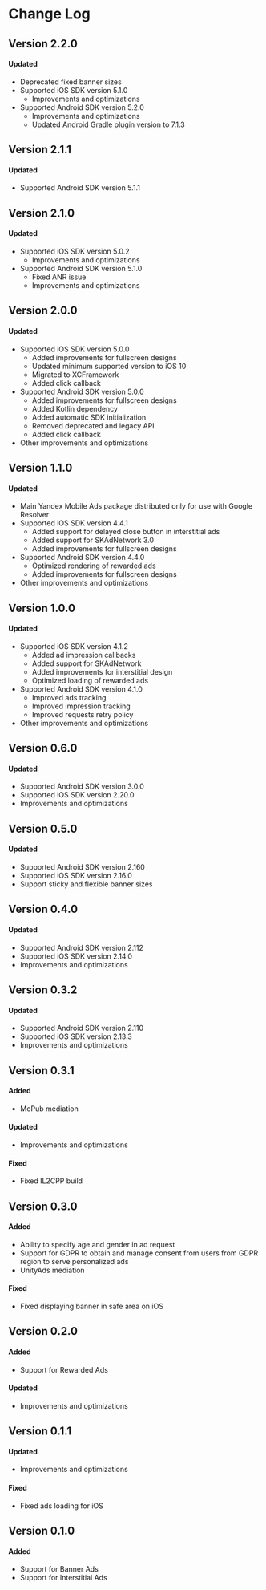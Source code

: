 # Change Log

## Version 2.2.0

#### Updated
* Deprecated fixed banner sizes
* Supported iOS SDK version 5.1.0
    * Improvements and optimizations
* Supported Android SDK version 5.2.0
    * Improvements and optimizations
    * Updated Android Gradle plugin version to 7.1.3

## Version 2.1.1

#### Updated
* Supported Android SDK version 5.1.1

## Version 2.1.0

#### Updated
* Supported iOS SDK version 5.0.2
    * Improvements and optimizations
* Supported Android SDK version 5.1.0
    * Fixed ANR issue
    * Improvements and optimizations

## Version 2.0.0

#### Updated
* Supported iOS SDK version 5.0.0
  * Added improvements for fullscreen designs
  * Updated minimum supported version to iOS 10
  * Migrated to XCFramework
  * Added click callback
* Supported Android SDK version 5.0.0
  * Added improvements for fullscreen designs
  * Added Kotlin dependency
  * Added automatic SDK initialization
  * Removed deprecated and legacy API
  * Added click callback
* Other improvements and optimizations

## Version 1.1.0

#### Updated
* Main Yandex Mobile Ads package distributed only for use with Google Resolver
* Supported iOS SDK version 4.4.1
  * Added support for delayed close button in interstitial ads
  * Added support for SKAdNetwork 3.0
  * Added improvements for fullscreen designs
* Supported Android SDK version 4.4.0
  * Optimized rendering of rewarded ads
  * Added improvements for fullscreen designs
* Other improvements and optimizations

## Version 1.0.0

#### Updated
* Supported iOS SDK version 4.1.2
    * Added ad impression callbacks
    * Added support for SKAdNetwork
    * Added improvements for interstitial design
    * Optimized loading of rewarded ads
* Supported Android SDK version 4.1.0
    * Improved ads tracking
    * Improved impression tracking
    * Improved requests retry policy
* Other improvements and optimizations

## Version 0.6.0

#### Updated
* Supported Android SDK version 3.0.0
* Supported iOS SDK version 2.20.0
* Improvements and optimizations

## Version 0.5.0

#### Updated
* Supported Android SDK version 2.160
* Supported iOS SDK version 2.16.0
* Support sticky and flexible banner sizes

## Version 0.4.0

#### Updated
* Supported Android SDK version 2.112
* Supported iOS SDK version 2.14.0
* Improvements and optimizations

## Version 0.3.2

#### Updated
* Supported Android SDK version 2.110
* Supported iOS SDK version 2.13.3
* Improvements and optimizations

## Version 0.3.1

#### Added
* MoPub mediation

#### Updated
* Improvements and optimizations

#### Fixed
* Fixed IL2CPP build

## Version 0.3.0

#### Added
* Ability to specify age and gender in ad request
* Support for GDPR to obtain and manage consent from users from GDPR region to serve personalized ads
* UnityAds mediation

#### Fixed
* Fixed displaying banner in safe area on iOS

## Version 0.2.0

#### Added
* Support for Rewarded Ads

#### Updated
* Improvements and optimizations

## Version 0.1.1

#### Updated
* Improvements and optimizations

#### Fixed
* Fixed ads loading for iOS

## Version 0.1.0

#### Added
* Support for Banner Ads
* Support for Interstitial Ads